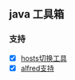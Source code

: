## java 工具箱

### 支持

 - [x]  [hosts切换工具](doc/switchhost/README.MD)
 - [x]  [alfred支持](doc/alfred/README.MD)